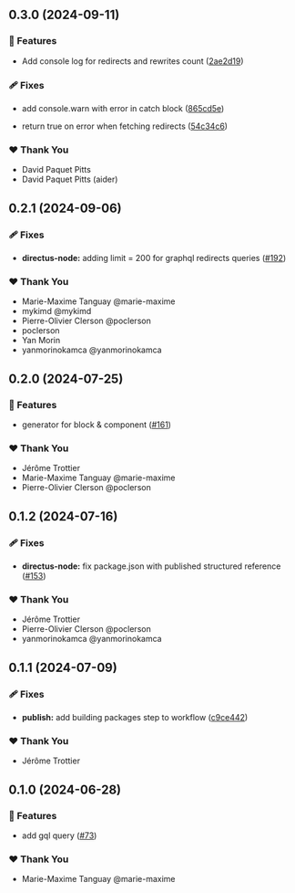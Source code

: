 ## 0.3.0 (2024-09-11)


### 🚀 Features

- Add console log for redirects and rewrites count ([2ae2d19](https://github.com/OKAMca/stack/commit/2ae2d19))


### 🩹 Fixes

- add console.warn with error in catch block ([865cd5e](https://github.com/OKAMca/stack/commit/865cd5e))

- return true on error when fetching redirects ([54c34c6](https://github.com/OKAMca/stack/commit/54c34c6))


### ❤️  Thank You

- David Paquet Pitts
- David Paquet Pitts (aider)

## 0.2.1 (2024-09-06)


### 🩹 Fixes

- **directus-node:** adding limit = 200 for graphql redirects queries ([#192](https://github.com/OKAMca/stack/pull/192))


### ❤️  Thank You

- Marie-Maxime Tanguay @marie-maxime
- mykimd @mykimd
- Pierre-Olivier Clerson @poclerson
- poclerson
- Yan Morin
- yanmorinokamca @yanmorinokamca

## 0.2.0 (2024-07-25)


### 🚀 Features

- generator for block & component ([#161](https://github.com/OKAMca/stack/pull/161))


### ❤️  Thank You

- Jérôme Trottier
- Marie-Maxime Tanguay @marie-maxime
- Pierre-Olivier Clerson @poclerson

## 0.1.2 (2024-07-16)


### 🩹 Fixes

- **directus-node:** fix package.json with published structured reference ([#153](https://github.com/OKAMca/stack/pull/153))


### ❤️  Thank You

- Jérôme Trottier
- Pierre-Olivier Clerson @poclerson
- yanmorinokamca @yanmorinokamca

## 0.1.1 (2024-07-09)


### 🩹 Fixes

- **publish:** add building packages step to workflow ([c9ce442](https://github.com/OKAMca/stack/commit/c9ce442))


### ❤️  Thank You

- Jérôme Trottier

## 0.1.0 (2024-06-28)


### 🚀 Features

- add gql query ([#73](https://github.com/OKAMca/stack/pull/73))


### ❤️  Thank You

- Marie-Maxime Tanguay @marie-maxime